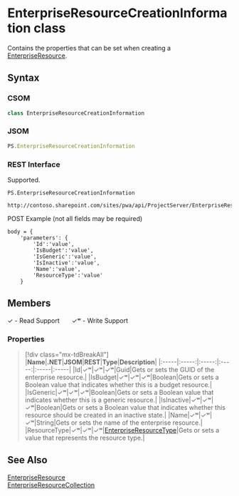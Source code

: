 [comment]: # (Name:EnterpriseResourceCreationInformation)
[comment]: # (Name:Microsoft.ProjectServer.EnterpriseResourceCreationInformation)
[comment]: # (Type:class)
[comment]: # (Status:Verified)

# <a name="name"></a>EnterpriseResourceCreationInformation class

<a name="description"></a>Contains the properties that can be set when creating a [EnterpriseResource](EnterpriseResource.md).

## <a name="syntax"></a>Syntax

### CSOM

```cs
class EnterpriseResourceCreationInformation 
```
### JSOM

```javascript
PS.EnterpriseResourceCreationInformation
```

### REST Interface

Supported.

```
PS.EnterpriseResourceCreationInformation

http://contoso.sharepoint.com/sites/pwa/api/ProjectServer/EnterpriseResources/Add
```
POST Example (not all fields may be required)
```
body = {
	'parameters': {
		'Id':'value', 
		'IsBudget':'value', 
		'IsGeneric':'value', 
		'IsInactive':'value', 
		'Name':'value', 
		'ResourceType':'value'		
	}
```

## <a name="members"></a>Members


&#x2713; - Read Support &nbsp;&nbsp;&nbsp;&nbsp;&nbsp;&nbsp;&#x2713;&#x02B7; - Write Support

### <a name="properties"></a>Properties
> [!div class="mx-tdBreakAll"]
|**Name**|**.NET**|**JSOM**|**REST**|**Type**|**Description**|
|:-----|:-----:|:-----:|:-----:|:-----|:-----|
|<a name="Id"></a>Id|&#x2713;&#x02B7;|&#x2713;&#x02B7;|&#x2713;&#x02B7;|Guid|Gets or sets the GUID of the enterprise resource.|
|<a name="IsBudget"></a>IsBudget|&#x2713;&#x02B7;|&#x2713;&#x02B7;|&#x2713;&#x02B7;|Boolean|Gets or sets a Boolean value that indicates whether this is a budget resource.|
|<a name="IsGeneric"></a>IsGeneric|&#x2713;&#x02B7;|&#x2713;&#x02B7;|&#x2713;&#x02B7;|Boolean|Gets or sets a Boolean value that indicates whether this is a generic resource.|
|<a name="IsInactive"></a>IsInactive|&#x2713;&#x02B7;|&#x2713;&#x02B7;|&#x2713;&#x02B7;|Boolean|Gets or sets a Boolean value that indicates whether this resource should be created in an inactive state.|
|<a name="Name"></a>Name|&#x2713;&#x02B7;|&#x2713;&#x02B7;|&#x2713;&#x02B7;|String|Gets or sets the name of the enterprise resource.|
|<a name="ResourceType"></a>ResourceType|&#x2713;&#x02B7;|&#x2713;&#x02B7;|&#x2713;&#x02B7;|[EnterpriseResourceType](EnterpriseResourceType.md)|Gets or sets a value that represents the resource type.|

## <a name="seeAlso"></a>See Also

[EnterpriseResource](EnterpriseResource.md)<br/>
[EnterpriseResourceCollection](EnterpriseResourceCollection.md)<br/>
